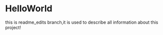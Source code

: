 # HelloWorld
this is readme_edits branch,it is used to describe all information about this project!
